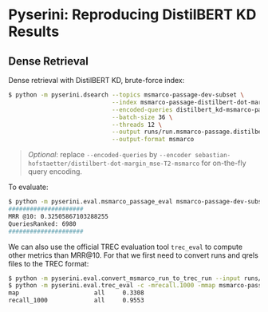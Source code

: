 # Pyserini: Reproducing DistilBERT KD Results

## Dense Retrieval

Dense retrieval with DistilBERT KD, brute-force index:

```bash
$ python -m pyserini.dsearch --topics msmarco-passage-dev-subset \
                             --index msmarco-passage-distilbert-dot-margin_mse-T2-bf \
                             --encoded-queries distilbert_kd-msmarco-passage-dev-subset \
                             --batch-size 36 \
                             --threads 12 \
                             --output runs/run.msmarco-passage.distilbert-dot-margin_mse-T2.bf.tsv \
                             --output-format msmarco
```
> _Optional_: replace `--encoded-queries` by `--encoder sebastian-hofstaetter/distilbert-dot-margin_mse-T2-msmarco`
> for on-the-fly query encoding.

To evaluate:

```bash
$ python -m pyserini.eval.msmarco_passage_eval msmarco-passage-dev-subset runs/run.msmarco-passage.distilbert-dot-margin_mse-T2.bf.tsv
#####################
MRR @10: 0.32505867103288255
QueriesRanked: 6980
#####################
```

We can also use the official TREC evaluation tool `trec_eval` to compute other metrics than MRR@10. 
For that we first need to convert runs and qrels files to the TREC format:

```bash
$ python -m pyserini.eval.convert_msmarco_run_to_trec_run --input runs/run.msmarco-passage.distilbert-dot-margin_mse-T2.bf.tsv --output runs/run.msmarco-passage.distilbert-dot-margin_mse-T2.bf.trec
$ python -m pyserini.eval.trec_eval -c -mrecall.1000 -mmap msmarco-passage-dev-subset runs/run.msmarco-passage.distilbert-dot-margin_mse-T2.bf.trec
map                     all     0.3308
recall_1000             all     0.9553
```